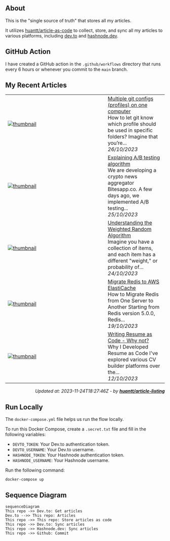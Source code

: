 ## About
This is the "single source of truth" that stores all my articles.

It utilizes [huantt/article-as-code](https://github.com/huantt/article-as-code) to collect, store, and sync all my articles to various platforms, including [dev.to](https://dev.to) and [hashnode.dev](https://hashnode.dev).

## GitHub Action
I have created a GitHub action in the `.github/workflows` directory that runs every 6 hours or whenever you commit to the `main` branch.

## My Recent Articles

<table>
        <tr>
            <td width="300px">
                <a href="https://dev.to/jacktt/multiple-git-configs-profiles-on-one-computer-2ik">
                    <img src="https://dynamic-thumbnail-dev-to.vercel.app/article/1646687/thumbnail?t=2023-11-24%2018%3a27%3a46.480984176%20%2b0000%20UTC%20m%3d%2b0.064951934" alt="thumbnail">
                </a>
            </td>
            <td>
                <a href="https://dev.to/jacktt/multiple-git-configs-profiles-on-one-computer-2ik">Multiple git configs (profiles) on one computer</a>
                <div>How to let git know which profile should be used in specific folders?   Imagine that you’re...</div>
                <div><i>26/10/2023</i></div>
            </td>
        </tr>
        <tr>
            <td width="300px">
                <a href="https://dev.to/jacktt/explaining-ab-testing-algorithm-50mf">
                    <img src="https://dynamic-thumbnail-dev-to.vercel.app/article/1645679/thumbnail?t=2023-11-24%2018%3a27%3a46.480984176%20%2b0000%20UTC%20m%3d%2b0.064951934" alt="thumbnail">
                </a>
            </td>
            <td>
                <a href="https://dev.to/jacktt/explaining-ab-testing-algorithm-50mf">Explaining A/B testing algorithm</a>
                <div>We are developing a crypto news aggregator Bitesapp.co. A few days ago, we implemented A/B testing...</div>
                <div><i>25/10/2023</i></div>
            </td>
        </tr>
        <tr>
            <td width="300px">
                <a href="https://dev.to/jacktt/understanding-the-weighted-random-algorithm-581p">
                    <img src="https://dynamic-thumbnail-dev-to.vercel.app/article/1644268/thumbnail?t=2023-11-24%2018%3a27%3a46.480984176%20%2b0000%20UTC%20m%3d%2b0.064951934" alt="thumbnail">
                </a>
            </td>
            <td>
                <a href="https://dev.to/jacktt/understanding-the-weighted-random-algorithm-581p">Understanding the Weighted Random Algorithm</a>
                <div>Imagine you have a collection of items, and each item has a different &#34;weight,&#34; or probability of...</div>
                <div><i>24/10/2023</i></div>
            </td>
        </tr>
        <tr>
            <td width="300px">
                <a href="https://dev.to/jacktt/migrate-redis-to-aws-elasticache-8bl">
                    <img src="https://dynamic-thumbnail-dev-to.vercel.app/article/1639841/thumbnail?t=2023-11-24%2018%3a27%3a46.480984176%20%2b0000%20UTC%20m%3d%2b0.064951934" alt="thumbnail">
                </a>
            </td>
            <td>
                <a href="https://dev.to/jacktt/migrate-redis-to-aws-elasticache-8bl">Migrate Redis to AWS ElastiCache</a>
                <div>How to Migrate Redis from One Server to Another   Starting from Redis version 5.0.0, Redis...</div>
                <div><i>19/10/2023</i></div>
            </td>
        </tr>
        <tr>
            <td width="300px">
                <a href="https://dev.to/jacktt/writing-resume-as-code-why-not-iab">
                    <img src="https://dynamic-thumbnail-dev-to.vercel.app/article/1632508/thumbnail?t=2023-11-24%2018%3a27%3a46.480984176%20%2b0000%20UTC%20m%3d%2b0.064951934" alt="thumbnail">
                </a>
            </td>
            <td>
                <a href="https://dev.to/jacktt/writing-resume-as-code-why-not-iab">Writing Resume as Code - Why not?</a>
                <div>Why I Developed Resume as Code   I&#39;ve explored various CV builder platforms over the...</div>
                <div><i>12/10/2023</i></div>
            </td>
        </tr>
</table>

<div align="right">

*Updated at: 2023-11-24T18:27:46Z - by **[huantt/article-listing](https://github.com/huantt/article-listing)***

</div>


## Run Locally
The `docker-compose.yml` file helps us run the flow locally.

To run this Docker Compose, create a `.secret.txt` file and fill in the following variables:
- `DEVTO_TOKEN`: Your Dev.to authentication token.
- `DEVTO_USERNAME`: Your Dev.to username.
- `HASHNODE_TOKEN`: Your Hashnode authentication token.
- `HASHNODE_USERNAME`: Your Hashnode username.

Run the following command:
```shell
docker-compose up
```

## Sequence Diagram
```mermaid
sequenceDiagram
This repo ->> Dev.to: Get articles
Dev.to -->> This repo: Articles
This repo ->> This repo: Store articles as code
This repo ->> Dev.to: Sync articles
This repo ->> Hashnode.dev: Sync articles
This repo ->> Github: Commit
```